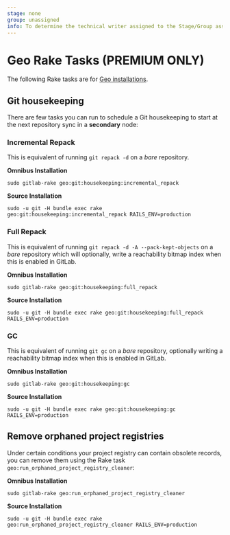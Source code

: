 ```yaml
---
stage: none
group: unassigned
info: To determine the technical writer assigned to the Stage/Group associated with this page, see https://about.gitlab.com/handbook/engineering/ux/technical-writing/#designated-technical-writers
---
```


# Geo Rake Tasks **(PREMIUM ONLY)**

The following Rake tasks are for [Geo installations](../geo/index.md).

## Git housekeeping

There are few tasks you can run to schedule a Git housekeeping to start at the
next repository sync in a **secondary** node:

### Incremental Repack

This is equivalent of running `git repack -d` on a _bare_ repository.

**Omnibus Installation**

```shell
sudo gitlab-rake geo:git:housekeeping:incremental_repack
```

**Source Installation**

```shell
sudo -u git -H bundle exec rake geo:git:housekeeping:incremental_repack RAILS_ENV=production
```

### Full Repack

This is equivalent of running `git repack -d -A --pack-kept-objects` on a
_bare_ repository which will optionally, write a reachability bitmap index
when this is enabled in GitLab.

**Omnibus Installation**

```shell
sudo gitlab-rake geo:git:housekeeping:full_repack
```

**Source Installation**

```shell
sudo -u git -H bundle exec rake geo:git:housekeeping:full_repack RAILS_ENV=production
```

### GC

This is equivalent of running `git gc` on a _bare_ repository, optionally writing
a reachability bitmap index when this is enabled in GitLab.

**Omnibus Installation**

```shell
sudo gitlab-rake geo:git:housekeeping:gc
```

**Source Installation**

```shell
sudo -u git -H bundle exec rake geo:git:housekeeping:gc RAILS_ENV=production
```

## Remove orphaned project registries

Under certain conditions your project registry can contain obsolete records, you
can remove them using the Rake task `geo:run_orphaned_project_registry_cleaner`:

**Omnibus Installation**

```shell
sudo gitlab-rake geo:run_orphaned_project_registry_cleaner
```

**Source Installation**

```shell
sudo -u git -H bundle exec rake geo:run_orphaned_project_registry_cleaner RAILS_ENV=production
```

